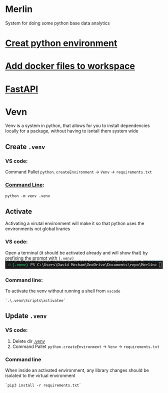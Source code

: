 # Merlin
System for doing some python base data analytics

# [Creat python environment](https://code.visualstudio.com/docs/python/python-tutorial)
# [Add docker files to workspace](https://code.visualstudio.com/docs/containers/quickstart-python)
# [FastAPI](https://fastapi.tiangolo.com/tutorial/first-steps/)

# Vevn
Venv is a system in python, that allows for you to install dependencies locally for a package, without having to isntall them system wide

## Create `.venv`

### VS code:
Command Pallet `python.createEnvironment` -> `Venv` -> `requirements.txt`

### [Command Line](https://docs.python.org/3/library/venv.html#creating-virtual-environments):

`python -m venv .venv`

## Activate
Activating a virutal environment will make it so that python uses the environments not global liraries
### VS code:
Open a terminal (it should be activated already and will show that) by prefixing the prompt with `(.venv)`
![Alt text](image.png)
### Command line:
To activate the venv without running a shell from `vscode`

    `.\.venv\Scripts\activatee`
## Update `.venv`

### VS code: 
1. Delete dir [.venv](.venv)
2. Command Pallet `python.createEnvironment` -> `Venv` -> `requirements.txt`

### Command line
When inside an activated environment, any library changes should be isolated to the virtual environment

    `pip3 install -r requirements.txt`

